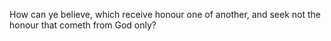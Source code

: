 How can ye believe, which receive honour one of another, and seek not the honour that cometh from God only?
